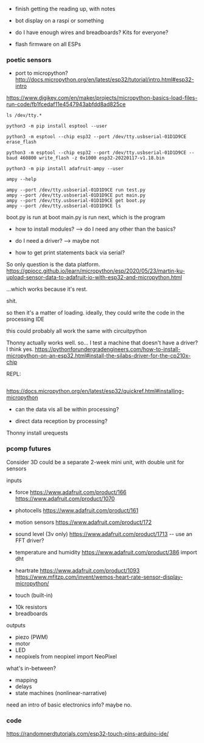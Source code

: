- finish getting the reading up, with notes
- bot display on a raspi or something

- do I have enough wires and breadboards? Kits for everyone?
- flash firmware on all ESPs

### poetic sensors

- port to micropython?
http://docs.micropython.org/en/latest/esp32/tutorial/intro.html#esp32-intro

https://www.digikey.com/en/maker/projects/micropython-basics-load-files-run-code/fb1fcedaf11e4547943abfdd8ad825ce

```
ls /dev/tty.*

python3 -m pip install esptool --user

python3 -m esptool --chip esp32 --port /dev/tty.usbserial-01D1D9CE erase_flash

python3 -m esptool --chip esp32 --port /dev/tty.usbserial-01D1D9CE --baud 460800 write_flash -z 0x1000 esp32-20220117-v1.18.bin

python3 -m pip install adafruit-ampy --user

ampy --help

ampy --port /dev/tty.usbserial-01D1D9CE run test.py
ampy --port /dev/tty.usbserial-01D1D9CE put main.py
ampy --port /dev/tty.usbserial-01D1D9CE get boot.py
ampy --port /dev/tty.usbserial-01D1D9CE ls
```
boot.py is run at boot
main.py is run next, which is the program

- how to install modules? --> do I need any other than the basics?
- do I need a driver? --> maybe not

- how to get print statements back via serial?

So only question is the data platform.
https://gpiocc.github.io/learn/micropython/esp/2020/05/23/martin-ku-upload-sensor-data-to-adafruit-io-with-esp32-and-micropython.html

...which works because it's rest.

shit.

so then it's a matter of loading. ideally, they could write the code in the processing IDE

this could probably all work the same with circuitpython

Thonny actually works well.
so... I test a machine that doesn't have a driver?
I think yes. https://pythonforundergradengineers.com/how-to-install-micropython-on-an-esp32.html#install-the-silabs-driver-for-the-cp210x-chip

REPL:
```screen /dev/tty.usbserial-01D1D9CE 115200
```

https://docs.micropython.org/en/latest/esp32/quickref.html#installing-micropython

- can the data vis all be within processing?

- direct data reception by processing?

Thonny install urequests


### pcomp futures

Consider 3D could be a separate 2-week mini unit, with double unit for sensors

inputs
- force
https://www.adafruit.com/product/166
https://www.adafruit.com/product/1070

- photocells
https://www.adafruit.com/product/161

- motion sensors
https://www.adafruit.com/product/172

- sound level (3v only)
https://www.adafruit.com/product/1713
-- use an FFT driver?

- temperature and humidity
https://www.adafruit.com/product/386
import dht

- heartrate
https://www.adafruit.com/product/1093
https://www.mfitzp.com/invent/wemos-heart-rate-sensor-display-micropython/

- touch
(built-in)

+ 10k resistors
+ breadboards



outputs
- piezo (PWM)
- motor
- LED
- neopixels
from neopixel import NeoPixel

what's in-between?
- mapping
- delays
- state machines (nonlinear-narrative)

need an intro of basic electronics info? maybe no.


### code

https://randomnerdtutorials.com/esp32-touch-pins-arduino-ide/
